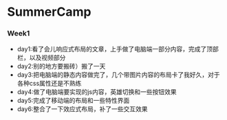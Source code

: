 # SummerCamp
### Week1
- day1:看了会儿响应式布局的文章，上手做了电脑端一部分内容，完成了顶部栏，以及视频部分
- day2:别的地方要搬砖）搬了一天
- day3:把电脑端的静态内容做完了，几个带图片内容的布局卡了我好久，对于各种css属性还是不熟练
- day4:做了电脑端要实现的js内容，英雄切换和一些按钮效果
- day5:完成了移动端的布局和一些特性界面
- day6:整合了一下效应式布局，补了一些交互效果
